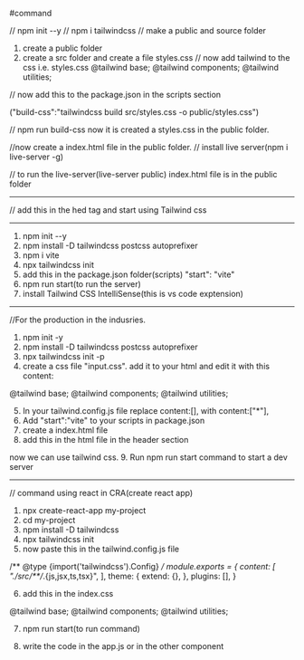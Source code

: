 #command

// npm init --y
// npm i tailwindcss
// make a public and source folder
1. create a public folder
2. create a src folder and create a file styles.css
// now add tailwind to the css i.e. styles.css
@tailwind base;
@tailwind components;
@tailwind utilities;

// now add this to the package.json in the scripts section

("build-css":"tailwindcss build src/styles.css -o public/styles.css")

// npm run build-css
now it is created a styles.css in the public folder.

//now create a index.html file in the public folder.
// install live server(npm i live-server -g)

// to run the live-server(live-server public)
index.html file is in the public folder

--------------------------------------------------------------------------------------------------------------------------------------------

// add this in the hed tag and start using Tailwind css

<script src="https://cdn.tailwindcss.com"></script>

--------------------------------------------------------------------------------------------------------------------------

1. npm init --y
2. npm install -D tailwindcss postcss autoprefixer
3. npm i vite
4. npx tailwindcss init
5. add this in the package.json folder(scripts)
"start": "vite"
6. npm run start(to run the server)
7. install Tailwind CSS IntelliSense(this is vs code exptension)
-----------------------------------------------------------------------------------------------------------------------------
//For the production in the indusries.

1. npm init -y
2. npm install -D tailwindcss postcss autoprefixer
3. npx tailwindcss init -p
4. create a css file "input.css". add it to your html and edit it with this content:

@tailwind base;
@tailwind components;
@tailwind utilities;


5. In your tailwind.config.js file replace content:[], with content:["*"],
6. Add "start":"vite" to your scripts in package.json
7. create a index.html file
8.  add this in the html file in the header section

<script src="https://cdn.tailwindcss.com"></script>

now we can use tailwind css.
9. Run npm run start command to start a dev server

---------------------------------------------------------------------------------------------------------------------------
// command using react in CRA(create react app)

1. npx create-react-app my-project
2. cd my-project
3. npm install -D tailwindcss
4. npx tailwindcss init
5. now paste this in the tailwind.config.js file

/** @type {import('tailwindcss').Config} */
module.exports = {
  content: [
    "./src/**/*.{js,jsx,ts,tsx}",
  ],
  theme: {
    extend: {},
  },
  plugins: [],
}

6. add this in the index.css

@tailwind base;
@tailwind components;
@tailwind utilities;

7. npm run start(to run command)

8. write the code in the app.js or in the other component








